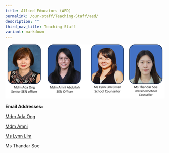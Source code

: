 ```yaml
---
title: Allied Educators (AED)
permalink: /our-staff/Teaching-Staff/aed/
description: ""
third_nav_title: Teaching Staff
variant: markdown
---
```

![](/images/SEN_and_SC_2024.png)

**Email Addresses:**

[Mdm Ada Ong](ong_peck_kuan@schools.gov.sg)

[Mdm Amni](nur_amni_abdullah@schools.gov.sg)

[Ms Lynn Lim](lim_cixian@schools.gov.sg)

Ms Thandar Soe
